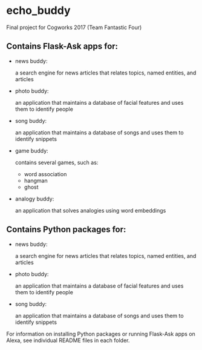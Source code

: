 # echo_buddy
Final project for Cogworks 2017 (Team Fantastic Four)

## Contains Flask-Ask apps for:
    
* news buddy:

    a search engine for news articles that relates topics, named entities, and articles

* photo buddy:

    an application that maintains a database of facial features and uses them to identify people

* song buddy:

    an application that maintains a database of songs and uses them to identify snippets

* game buddy:

    contains several games, such as:
    * word association
    * hangman
    * ghost

* analogy buddy:

    an application that solves analogies using word embeddings
        
 ## Contains Python packages for:
    
* news buddy:

    a search engine for news articles that relates topics, named entities, and articles

* photo buddy:

    an application that maintains a database of facial features and uses them to identify people

* song buddy:

    an application that maintains a database of songs and uses them to identify snippets
    
    
For information on installing Python packages or running Flask-Ask apps on Alexa, see individual README files in each folder.
